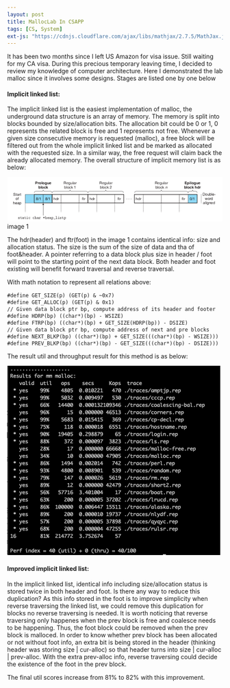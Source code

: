```yaml
---
layout: post
title: MallocLab In CSAPP
tags: [CS, System]
ext-js: "https://cdnjs.cloudflare.com/ajax/libs/mathjax/2.7.5/MathJax.js?config=TeX-MML-AM_CHTML"
---
```



It has been two months since I left US Amazon for visa issue. Still waiting for my CA visa. During this precious temporary leaving time, I decided to review my knowledge of computer architecture. Here I demonstrated the lab malloc since it involves some designs. Stages are listed one by one below

#### Implicit linked list: 
The implicit linked list is the easiest implementation of malloc, the underground data structure is an array of memory. The memory is split into blocks bounded by size/allocation bits. The allocation bit could be 0 or 1, 0 represents the related block is free and 1 represents not free. Whenever a given size consecutive memory is requested (malloc), a free block will be filtered out from the whole implicit linked list and be marked as allocated with the requested size. In a similar way, the free request will claim back the already allocated memory. The overall structure of implicit memory list is as below: 

![implicit linked list](../img/implicit-linked-list.png)
image 1


The hdr(header) and ftr(foot) in the image 1 contains identical info: size and allocation status. The size is the sum of the size of data and tha of foot&header. A pointer referring to a data block plus size in header / foot will point to the starting point of the next data block. Both header and foot existing will benefit forward traversal and reverse traversal. 

With math notation to represent all relations above: 

```
#define GET_SIZE(p) (GET(p) & ~0x7)
#define GET_ALLOC(p) (GET(p) & 0x1)
// Given data block ptr bp, compute address of its header and footer
#define HDRP(bp) ((char*)(bp) - WSIZE)
#define FTRP(bp) ((char*)(bp) + GET_SIZE(HDRP(bp)) - DSIZE)
// Given data block ptr bp, compute address of next and pre blocks
#define NEXT_BLKP(bp) ((char*)(bp) + GET_SIZE(((char*)(bp) - WSIZE)))
#define PREV_BLKP(bp) ((char*)(bp) - GET_SIZE(((char*)(bp) - DSIZE)))
```
The result util and throughput result for this method is as below: 

![implicit linked list](../img/implicit-linked-list-result.png)

#### Improved implicit linked list: 
In the implicit linked list, identical info including size/allocation status is stored twice in both header and foot. Is there any way to reduce this duplication? As this info stored in the foot is to improve simplicity when reverse traversing the linked list, we could remove this duplication for blocks no reverse traversing is needed. It is worth noticing that reverse traversing only happenes when the prev block is free and coalesce needs to be happening. Thus, the foot block could be removed when the prev block is malloced. In order to know whether prev block has been allocated or not without foot info, an extra bit is being stored in the header (thinking header was storing size | cur-alloc) so that header turns into size | cur-alloc | prev-alloc. With the extra prev-alloc info, reverse traversing could decide the existence of the foot in the prev block. 

The final util scores increase from 81% to 82% with this improvement. 



